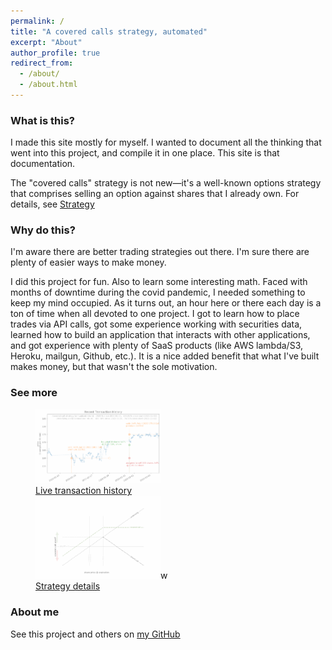 ```yaml
---
permalink: /
title: "A covered calls strategy, automated"
excerpt: "About"
author_profile: true
redirect_from: 
  - /about/
  - /about.html
---
```



### What is this?
I made this site mostly for myself.  I wanted to document all the thinking that went into this project, and compile it in one place.  This site is that documentation.

The "covered calls" strategy is not new—it's a well-known options strategy that comprises selling an option against shares that I already own.  For details, see [Strategy](https://arkm97.github.io/covered-calls/strategy-details/)

### Why do this?
I'm aware there are better trading strategies out there.  I'm sure there are plenty of easier ways to make money.

I did this project for fun.  Also to learn some interesting math.  Faced with months of downtime during the covid pandemic, I needed something to keep my mind occupied.  As it turns out, an hour here or there each day is a ton of time when all devoted to one project.  I got to learn how to place trades via API calls, got some experience working with securities data, learned how to build an application that interacts with other applications, and got experience with plenty of SaaS products (like AWS lambda/S3, Heroku, mailgun, Github, etc.).  It is a nice added benefit that what I've built makes money, but that wasn't the sole motivation.

### See more
<figure class="half">
  <a href="https://arkm97.github.io/covered-calls/strategy-performance/"><img style="width:200px; opacity:.5" src="../images/transaction_history.png"></a>
  <figcaption><a href="https://arkm97.github.io/covered-calls/strategy-performance/">Live transaction history</a></figcaption>
  <a href="https://arkm97.github.io/covered-calls/strategy-details/"><img style="width:200px; opacity:.5" src="../images/covered_call_payoff.png"></a>w
  <figcaption><a href="https://arkm97.github.io/covered-calls/strategy-details/">Strategy details</a></figcaption>
</figure>

  

### About me
See this project and others on [my GitHub](https://github.com/arkm97)
